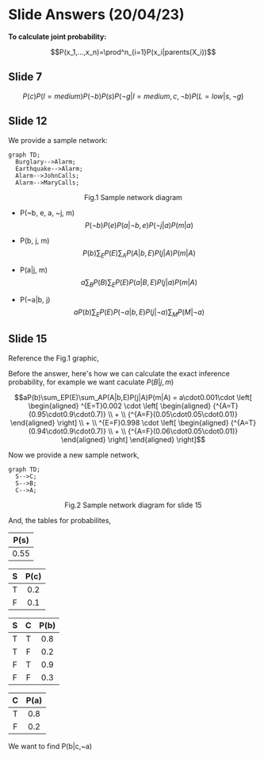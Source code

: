 # Slide Answers (20/04/23)

**To calculate joint probability:**

$$P(x_1,...,x_n)=\prod^n_{i=1}P(x_i|parents(X_i))$$

## Slide 7
$$
P(c)P(I=medium)P(\neg b)P(s)P(\neg g|I=medium, c, \neg b)P(L=low|s, \neg g)
$$

## Slide 12
We provide a sample network:
```mermaid
graph TD;
  Burglary-->Alarm;
  Earthquake-->Alarm;
  Alarm-->JohnCalls;
  Alarm-->MaryCalls;
```
$$\text{Fig.1 Sample network diagram}$$

* P(~b, e, a, ~j, m)
  $$P(\neg b)P(e)P(a|\neg b, e)P(\neg j|a)P(m|a)$$

* P(b, j, m)
  $$P(b)\sum_EP(E)\sum_AP(A|b,E)P(j|A)P(m|A)$$

* P(a|j, m)
  $$a\sum_BP(B)\sum_EP(E)P(a|B,E)P(j|a)P(m|A)$$

* P(~a|b, j)
  $$aP(b)\sum_EP(E)P(\neg a|b,E)P(j|\neg a)\sum_MP(M|\neg a)$$

## Slide 15
Reference the $\text{Fig.1}$ graphic,

Before the answer, here's how we can calculate the exact inference probability, for example we want caculate $P(B|j,m)$

```math
aP(b)\sum_EP(E)\sum_AP(A|b,E)P(j|A)P(m|A)
=
a\cdot0.001\cdot
\left[
\begin{aligned}
^{E=T}0.002 \cdot
\left[
\begin{aligned}
{^{A=T}(0.95\cdot0.9\cdot0.7)} \\
+ \\
{^{A=F}(0.05\cdot0.05\cdot0.01)}
\end{aligned}
\right] \\
+ \\
^{E=F}0.998 \cdot
\left[
\begin{aligned}
{^{A=T}(0.94\cdot0.9\cdot0.7)} \\
+ \\
{^{A=F}(0.06\cdot0.05\cdot0.01)}
\end{aligned}
\right]
\end{aligned}
\right]
```

Now we provide a new sample network,

```mermaid
graph TD;
  S-->C;
  S-->B;
  C-->A;
```
$$\text{Fig.2 Sample network diagram for slide 15}$$

And, the tables for probabilites,

|P(s)|
|:-:|
|0.55|

|S|P(c)|
|:-:|:-:|
|T|0.2|
|F|0.1|

|S|C|P(b)|
|:-:|:-:|:-:|
|T|T|0.8|
|T|F|0.2|
|F|T|0.9|
|F|F|0.3|

|C|P(a)|
|:-:|:-:|
|T|0.8|
|F|0.2|

We want to find P(b|c,~a)

<!-- TODO: Add answer for slide 15 -->
